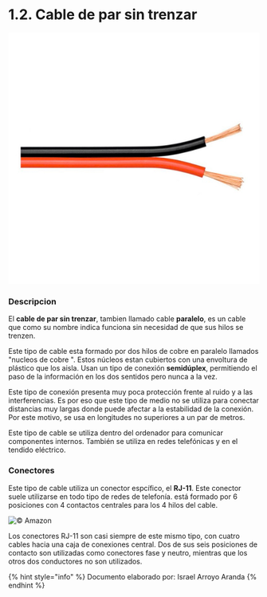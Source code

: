 # 1.2. Cable de par sin trenzar

![© Artlumen](../.gitbook/assets/cable-paralelo-rojo-y-negro-1544647194.jpg)

### Descripcion

El **cable de par sin trenzar**, tambien llamado cable **paralelo**, es un cable que como su nombre indica funciona sin necesidad de que sus hilos se trenzen.

Este tipo de cable esta formado por dos hilos de cobre en paralelo llamados "nucleos de cobre ". Estos núcleos estan cubiertos con una envoltura de plástico que los aisla.  Usan un tipo de conexión **semidúplex**, permitiendo el paso de la información en los dos sentidos pero nunca  a la vez.&#x20;

Este tipo de conexión presenta muy poca protección frente al ruido y a las interferencias. Es por eso que este tipo de medio no se utiliza para conectar distancias muy largas donde puede afectar a la estabilidad de la conexión. Por este motivo, se usa  en longitudes no superiores a un par de metros.

Este tipo de cable se utiliza dentro del ordenador para comunicar componentes internos. También se utiliza en redes telefónicas y en el tendido eléctrico.

### Conectores

Este tipo de cable utiliza un conector espcífico, el **RJ-11**. Este conector suele utilizarse en todo tipo de redes de telefonía. está formado por 6 posiciones con 4 contactos centrales para los 4 hilos del cable.&#x20;

![© Amazon](../.gitbook/assets/41Y9obmLhJL.\_AC\_SY355\_.jpg)

Los conectores RJ-11 son casi siempre de este mismo tipo, con cuatro cables hacia una caja de conexiones central. Dos de sus seis posiciones de contacto son utilizadas como conectores fase y neutro, mientras que los otros dos conductores no son utilizados.

{% hint style="info" %}
Documento elaborado por: Israel Arroyo Aranda
{% endhint %}
